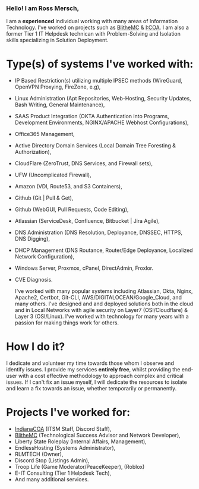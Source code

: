 ### Hello! I am Ross Mersch,

I am a **experienced** individual working with many areas of Information Technology. I've worked on projects such as [BlitheMC](https://blithemc.co) & [I:COA](https://indianacoa.com/team). I am also a former Tier 1 IT Helpdesk technican with Problem-Solving and Isolation skills specializing in Solution Deployment. 

# Type(s) of systems I've worked with:

* IP Based Restriction(s) utilizing multiple IPSEC methods (WireGuard, OpenVPN Proxying, FireZone, e.g),
* Linux Administration (Apt Repositories, Web-Hosting, Security Updates, Bash Writing, General Maintenance),
* SAAS Product Integration (OKTA Authentication into Programs, Development Environments, NGINX/APACHE Webhost Configurations),
* Office365 Management,
* Active Directory Domain Services (Local Domain Tree Foresting & Authorization),
* CloudFlare (ZeroTrust, DNS Services, and Firewall sets),
* UFW (Uncomplicated Firewall),
* Amazon (VDI, Route53, and S3 Containers),
* Github (Git | Pull & Get),
* Github (WebGUI, Pull Requests, Code Editing),
* Atlassian (ServiceDesk, Confluence, Bitbucket | Jira Agile),
* DNS Administration (DNS Resolution, Deployance, DNSSEC, HTTPS, DNS Digging),
* DHCP Management (DNS Routance, Router/Edge Deployance, Localized Network Configuration),
* Windows Server, Proxmox, cPanel, DirectAdmin, Froxlor.
* CVE Diagnosis.

  I've worked with many popular systems including Atlassian, Okta, Nginx, Apache2, Certbot, Git-CLI, AWS/DIGITALOCEAN/Google_Cloud, and many others. I've designed and and deployed solutions both in the cloud and in Local Networks with agile security on Layer7 (OSI/Cloudflare) & Layer 3 (OSI/Linux). I've worked with technology for many years with a passion for making things work for others. 

# How I do it?

I dedicate and volunteer my time towards those whom I observe and identify issues. I provide my services **entirely free**, whilst providing the end-user with a cost effective methodology to approach complex and critical issues. If I can't fix an issue myself, I will dedicate the resources to isolate and learn a fix towards an issue, whether temporarily or permanently. 


# Projects I've worked for:
* [IndianaCOA](https://indianacoa.com) (ITSM Staff, Discord Staff),
* [BlitheMC](https://blithemc.co) (Technological Success Advisor and Network Developer),
* Liberty State Roleplay (Internal Affairs, Management),
* EndlessHosting (Systems Administrator),
* RLMTECH (Owner),
* Discord Stop (Listings Admin),
* Troop Life (Game Moderator/PeaceKeeper), (Roblox)
* E-IT Consulting (Tier 1 Helpdesk Tech),
* And many additional services.
